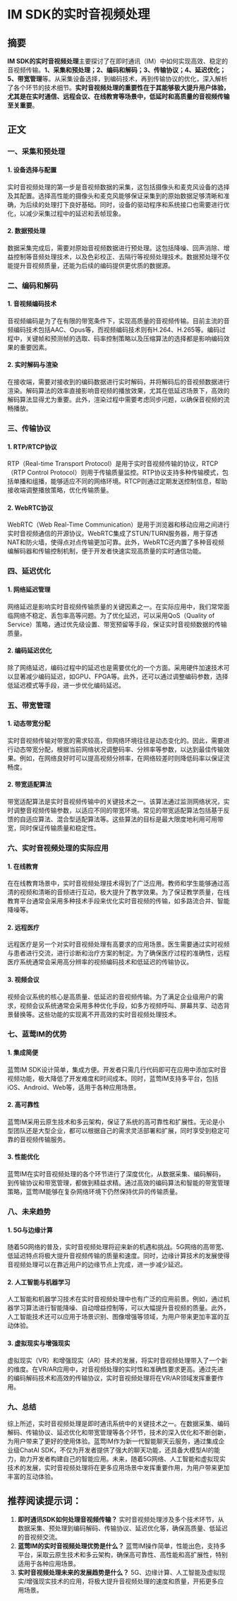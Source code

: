 # IM SDK的实时音视频处理

## 摘要
**IM SDK的实时音视频处理**主要探讨了在即时通讯（IM）中如何实现高效、稳定的音视频传输。**1、采集和预处理；2、编码和解码；3、传输协议；4、延迟优化；5、带宽管理**等。从采集设备选择，到编码技术，再到传输协议的优化，深入解析了各个环节的技术细节。**实时音视频处理的重要性在于其能够极大提升用户体验，尤其是在实时通信、远程会议、在线教育等场景中，低延时和高质量的音视频传输至关重要**。

## 正文

### 一、采集和预处理

#### 1. 设备选择与配置
实时音视频处理的第一步是音视频数据的采集，这包括摄像头和麦克风设备的选择及其配置。选择高性能的摄像头和麦克风能够保证采集到的原始数据足够清晰和准确，为后续的处理打下良好基础。同时，设备的驱动程序和系统接口也需要进行优化，以减少采集过程中的延迟和丢帧现象。

#### 2. 数据预处理
数据采集完成后，需要对原始音视频数据进行预处理。这包括降噪、回声消除、增益控制等音频处理技术，以及色彩校正、去隔行等视频处理技术。数据预处理不仅能提升音视频质量，还能为后续的编码提供更优质的数据源。

### 二、编码和解码

#### 1. 音视频编码技术
音视频编码是为了在有限的带宽条件下，实现高质量的音视频传输。目前主流的音频编码技术包括AAC、Opus等，而视频编码技术则有H.264、H.265等。编码过程中，关键帧和预测帧的选取、码率控制策略以及压缩算法的选择都是影响编码效果的重要因素。

#### 2. 实时解码与渲染
在接收端，需要对接收到的编码数据进行实时解码，并将解码后的音视频数据进行渲染。解码算法的效率直接影响音视频的播放效果，尤其在低延迟场景下，高效的解码算法显得尤为重要。此外，渲染过程中需要考虑同步问题，以确保音视频的流畅播放。

### 三、传输协议

#### 1. RTP/RTCP协议
RTP（Real-time Transport Protocol）是用于实时音视频传输的协议，RTCP（RTP Control Protocol）则用于传输质量监控。RTP协议支持多种传输模式，包括单播和组播，能够适应不同的网络环境。RTCP则通过定期发送控制信息，帮助接收端调整播放策略，优化传输质量。

#### 2. WebRTC协议
WebRTC（Web Real-Time Communication）是用于浏览器和移动应用之间进行实时音视频通信的开源协议。WebRTC集成了STUN/TURN服务器，用于穿透NAT和防火墙，使得点对点传输更加可靠。此外，WebRTC还内置了多种音视频编解码器和传输控制机制，便于开发者快速实现高质量的实时通信功能。

### 四、延迟优化

#### 1. 网络延迟管理
网络延迟是影响实时音视频传输质量的关键因素之一。在实际应用中，我们常常面临网络不稳定、丢包率高等问题。为了优化延迟，可以采用QoS（Quality of Service）策略，通过优先级设置、带宽预留等手段，保证实时音视频数据的传输质量。

#### 2. 编码延迟优化
除了网络延迟，编码过程中的延迟也是需要优化的一个方面。采用硬件加速技术可以显著减少编码延迟，如GPU、FPGA等。此外，还可以通过调整编码参数，选择低延迟模式等手段，进一步优化编码延迟。

### 五、带宽管理

#### 1. 动态带宽分配
实时音视频传输对带宽的需求较高，但网络环境往往是动态变化的。因此，需要进行动态带宽分配，根据当前网络状况调整码率、分辨率等参数，以达到最佳传输效果。例如，在网络良好时可以提高视频分辨率，在网络较差时则降低码率以保证流畅度。

#### 2. 带宽适配算法
带宽适配算法是实时音视频传输中的关键技术之一。该算法通过监测网络状况，实时调整音视频传输参数，以适应不同的带宽环境。常见的带宽适配算法包括基于反馈的自适应算法、混合型适配算法等。这些算法的目标是最大限度地利用可用带宽，同时保证传输质量和稳定性。

### 六、实时音视频处理的实际应用

#### 1. 在线教育
在在线教育场景中，实时音视频处理技术得到了广泛应用。教师和学生能够通过高清的视频和清晰的音频进行互动，极大提升了教学效果。为了保证教学质量，在线教育平台通常会采用多种技术手段来优化实时音视频的传输，如多路流合并、智能降噪等。

#### 2. 远程医疗
远程医疗是另一个对实时音视频处理有高要求的应用场景。医生需要通过实时视频与患者进行交流，进行诊断和治疗方案的制定。为了确保医疗过程的准确性，远程医疗系统通常会采用高分辨率的视频编码技术和低延迟的传输协议。

#### 3. 视频会议
视频会议系统的核心是高质量、低延迟的音视频传输。为了满足企业级用户的需求，视频会议系统通常会采用多种优化手段，如多方视频呼叫、屏幕共享、动态背景替换等。这些功能的实现离不开高效的实时音视频处理技术。

### 七、蓝莺IM的优势

#### 1. 集成简便
蓝莺IM SDK设计简单，集成方便。开发者只需几行代码即可在应用中添加实时音视频功能，极大降低了开发难度和时间成本。同时，蓝莺IM支持多平台，包括iOS、Android、Web等，适用于各种应用场景。

#### 2. 高可靠性
蓝莺IM采用云原生技术和多云架构，保证了系统的高可靠性和扩展性。无论是小型团队还是大型企业，都可以根据自己的需求灵活部署和扩展，同时享受到稳定可靠的音视频传输服务。

#### 3. 性能优化
蓝莺IM在实时音视频处理的各个环节进行了深度优化，从数据采集、编码解码，到传输协议和带宽管理，都做到精益求精。通过高效的编码算法和智能的带宽管理策略，蓝莺IM能够在复杂网络环境下仍然保持优异的传输质量。

### 八、未来趋势

#### 1. 5G与边缘计算
随着5G网络的普及，实时音视频处理将迎来新的机遇和挑战。5G网络的高带宽、低延迟特点将极大提升音视频传输的质量和速度。同时，边缘计算技术的发展使得音视频处理可以在靠近用户的边缘节点上完成，进一步减少延迟。

#### 2. 人工智能与机器学习
人工智能和机器学习技术在实时音视频处理中也有广泛的应用前景。例如，通过机器学习算法进行智能降噪、自动增益控制等，可以大幅提升音视频的质量。此外，人工智能技术还可以应用于场景识别、图像增强等领域，为用户带来更加丰富的互动体验。

#### 3. 虚拟现实与增强现实
虚拟现实（VR）和增强现实（AR）技术的发展，将实时音视频处理带入了一个新的维度。在VR/AR应用中，对音视频处理的实时性和准确性要求更高。通过先进的编码解码技术和高效的传输协议，实时音视频处理将在VR/AR领域发挥重要作用。

### 九、总结

综上所述，实时音视频处理是即时通讯系统中的关键技术之一。在数据采集、编码解码、传输协议、延迟优化和带宽管理等各个环节，技术的深入优化和不断创新，为用户带来了更好的使用体验。蓝莺IM作为新一代智能聊天云服务，通过集成企业级ChatAI SDK，不仅为开发者提供了强大的聊天功能，还具备大模型AI的能力，助力开发者构建自己的智能应用。未来，随着5G网络、人工智能和虚拟现实技术的发展，实时音视频处理将在更多应用场景中发挥重要作用，为用户带来更加丰富的互动体验。

## 推荐阅读提示词：
1. **即时通讯SDK如何处理音视频传输？**
   实时音视频处理涉及多个技术环节，从数据采集、预处理到编码解码、传输协议、延迟优化等，确保高质量、低延迟的音视频交流。
2. **蓝莺IM的实时音视频处理优势是什么？**
   蓝莺IM操作简单，性能出色，支持多平台，采取云原生技术和多云架构，确保高可靠性、高性能和高扩展性，特别适用于各种应用场景。
3. **实时音视频处理未来的发展趋势是什么？**
   5G、边缘计算、人工智能及虚拟现实/增强现实技术的应用，将极大提升音视频处理的速度和质量，开拓更多应用场景。